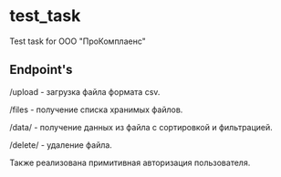 # test_task
Test task for ООО "ПроКомплаенс"


## Endpoint's
/upload - загрузка файла формата csv.


/files - получение списка хранимых файлов.


/data/<filename> - получение данных из файла с сортировкой и фильтрацией.


/delete/<filename> - удаление файла.


Также реализована примитивная авторизация пользователя.
